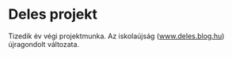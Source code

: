 # Deles projekt
Tizedik év végi projektmunka. Az iskolaújság (www.deles.blog.hu) újragondolt változata.
